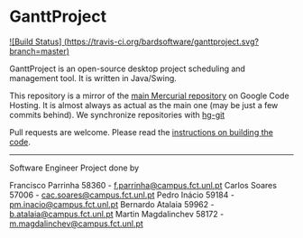 GanttProject
============
[![Build Status] (https://travis-ci.org/bardsoftware/ganttproject.svg?branch=master)](https://travis-ci.org/bardsoftware/ganttproject)

GanttProject is an open-source desktop project scheduling and management tool. It is written in Java/Swing.

This repository is a mirror of the [main Mercurial repository](https://code.google.com/p/ganttproject/source/browse/) on Google Code Hosting. It is almost always as actual as the main one (may be just a few commits behind). We synchronize repositories with [hg-git](http://hg-git.github.io/)

Pull requests are welcome. Please read the [instructions on building the code](https://code.google.com/p/ganttproject/wiki/BuildingGanttProject).



--------------------------------------------------

Software Engineer Project done by

Francisco Parrinha 58360 - f.parrinha@campus.fct.unl.pt
Carlos Soares 57006 - cac.soares@campus.fct.unl.pt
Pedro Inácio 59184 - pm.inacio@campus.fct.unl.pt 
Bernardo Atalaia 59962 - b.atalaia@campus.fct.unl.pt
Martin Magdalinchev 58172 - m.magdalinchev@campus.fct.unl.pt
